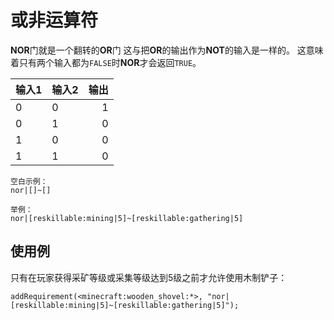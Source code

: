 # 或非运算符

**NOR**门就是一个翻转的**OR**门 这与把**OR**的输出作为**NOT**的输入是一样的。 这意味着只有两个输入都为`FALSE`时**NOR**才会返回`TRUE`。

| 输入1 | 输入2 | 输出 |
| --- | --- | --:|
| 0   | 0   |  1 |
| 0   | 1   |  0 |
| 1   | 0   |  0 |
| 1   | 1   |  0 |

    空白示例：
    nor|[]~[]
    
    举例：
    nor|[reskillable:mining|5]~[reskillable:gathering|5]
    

## 使用例

只有在玩家获得采矿等级或采集等级达到5级之前才允许使用木制铲子：

```zenscript
addRequirement(<minecraft:wooden_shovel:*>, "nor|[reskillable:mining|5]~[reskillable:gathering|5]");
```